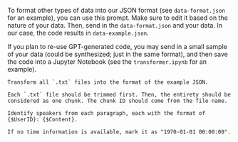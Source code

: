 To format other types of data into our JSON format (see `data-format.json` for an example), you can use this prompt. Make sure to edit it based on the nature of your data. Then, send in the `data-format.json` and your data. In our case, the code results in `data-example.json`.

If you plan to re-use GPT-generated code, you may send in a small sample of your data (could be synthesized; just in the same format), and then save the code into a Jupyter Notebook (see the `transformer.ipynb` for an example).

```
Transform all `.txt` files into the format of the example JSON. 

Each `.txt` file should be trimmed first. Then, the entirety should be considered as one chunk. The chunk ID should come from the file name.

Identify speakers from each paragraph, each with the format of {$UserID}: {$Content}.

If no time information is available, mark it as "1970-01-01 00:00:00". 
```
